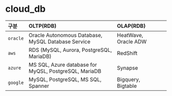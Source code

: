 # cloud_db

| 구분 | OLTP(RDB) | OLAP(RDB) |  |
|:---|:---|:---|---|
| `oracle` | Oracle Autonomous Database, MySQL Database Service | HeatWave, Oracle ADW |  |
| `aws`    | RDS (MySQL, Aurora, PostgreSQL, MariaDB) | RedShift |  |
| `azure`  | MS SQL, Azure database for MyQSL, PostgreSQL, MariaDB | Synapse |  |
| `google` | MySQL, PostgreSQL, MS SQL, Spanner | Bigquery, Bigtable |  |
